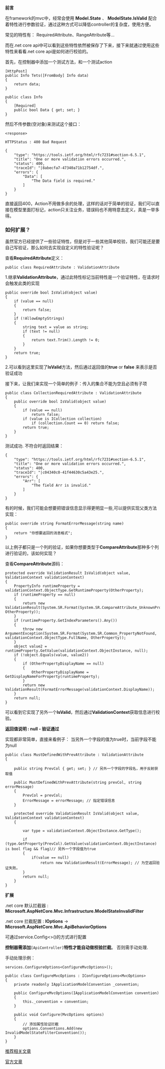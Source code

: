 
  **前言**

在framework的mvc中，经常会使用 **Model.State** 、 **ModelState.IsValid** 配合着特性进行参数验证，通过这种方式可以降低controller的复杂度，使用方便。

常见的特性有： RequiredAttribute、RangeAttribute等...

而在.net core api中可以看到这些特性依然被保存了下来，接下来就通过使用这些特性来看看.net core api是如何进行校验的。


首先，在控制器中添加一个测试方法，和一个测试action

	[HttpPost]
    public Info Tets([FromBody] Info data)
    {
        return data;
    }

	public class Info
    {
        [Required]
        public bool Data { get; set; }
    }

然后不传参数(空对象)来测试这个接口：

	<response>

	HTTPStatus : 400 Bad Request

	{
	    "type": "https://tools.ietf.org/html/rfc7231#section-6.5.1",
	    "title": "One or more validation errors occurred.",
	    "status": 400,
	    "traceId": "|8abecfa7-47340a71b12754df.",
	    "errors": {
	        "Data": [
	            "The Data field is required."
	        ]
	    }
	}

直接返回400，Action不用做多余的处理，这样的话对于简单的验证，我们可以直接在模型里面打标记，action只关注业务，错误码也不用特意去定义，真是一举多得。

### 如何扩展？ ###

 虽然官方已经提供了一些验证特性，但是对于一些其他简单校验，我们可能还是要自己写验证，那么如何去实现自定义的特性验证呢？

查看**RequiredAttribute**定义：

	public class RequiredAttribute : ValidationAttribute

1.继承**ValidationAttribute**，通过此特性标记当前特性是一个验证特性，在请求时会触发此类的实现

	public override bool IsValid(object value)
	{
		if (value == null)
		{
			return false;
		}
		if (!AllowEmptyStrings)
		{
			string text = value as string;
			if (text != null)
			{
				return text.Trim().Length != 0;
			}
		}
		return true;
	}

2.可以看到这里实现了**IsValid**方法，然后通过返回值的**true** or **false** 来表示是否验证成功

接下来，让我们来实现一个简单的例子：传入的集合不能为空且必须有子项

    public class CollectionRequiredAttribute : ValidationAttribute
    {
        public override bool IsValid(object value)
        {
            if (value == null)
                return false;
            if (value is ICollection collection)
                if (collection.Count == 0) return false;
            return true;
        }
    }

测试成功. 不符合时返回结果：

	{
	    "type": "https://tools.ietf.org/html/rfc7231#section-6.5.1",
	    "title": "One or more validation errors occurred.",
	    "status": 400,
	    "traceId": "|c04340c0-41f44630c5a43e25.",
	    "errors": {
	        "Arr": [
	            "The field Arr is invalid."
	        ]
	    }
	}

有的时候，我们可能会想要把错误信息显示得更明显一些,可以提供实现父类方法实现：

	public override string FormatErrorMessage(string name)
    {
        return "你想要返回的消息格式";
    }

以上例子都只是一个列的验证，如果你想要类型于**CompareAttribute**那种多个列进行验证的，该如何实现？

查看**CompareAttribute**源码：

	protected override ValidationResult IsValid(object value, ValidationContext validationContext)
	{
		PropertyInfo runtimeProperty = validationContext.ObjectType.GetRuntimeProperty(OtherProperty);
		if (runtimeProperty == null)
		{
			return new ValidationResult(System.SR.Format(System.SR.CompareAttribute_UnknownProperty, OtherProperty));
		}
		if (runtimeProperty.GetIndexParameters().Any())
		{
			throw new ArgumentException(System.SR.Format(System.SR.Common_PropertyNotFound, validationContext.ObjectType.FullName, OtherProperty));
		}
		object value2 = runtimeProperty.GetValue(validationContext.ObjectInstance, null);
		if (!object.Equals(value, value2))
		{
			if (OtherPropertyDisplayName == null)
			{
				OtherPropertyDisplayName = GetDisplayNameForProperty(runtimeProperty);
			}
			return new ValidationResult(FormatErrorMessage(validationContext.DisplayName));
		}
		return null;
	}

可以看到它实现了另外一个**IsValid**，然后通过**ValidationContext**获取信息进行校验。

**返回值说明 :  null - 验证通过**

实现都非常简单，直接来看例子： 当另外一个字段的值为true时，当前字段不能为null

	public class MustDefinedWithPrevAttribute : ValidationAttribute
    {

        public string PrevCol { get; set; } // 另外一个字段的字段名，用于反射获取值

        public MustDefinedWithPrevAttribute(string prevCol, string errorMessage)
        {
            PrevCol = prevCol;
            ErrorMessage = errorMessage; // 指定错误信息
        }

        protected override ValidationResult IsValid(object value, ValidationContext validationContext)
        {

            var type = validationContext.ObjectInstance.GetType();

            if (type.GetProperty(PrevCol).GetValue(validationContext.ObjectInstance) is bool flag && flag)// 另外一个字段值为true
            {
                if(value == null)
                    return new ValidationResult(ErrorMessage); // 为空返回验证失败。
            }
            return null;
        }
    }

**扩展**

.net core 默认拦截器 : **Microsoft.AspNetCore.Mvc.Infrastructure.ModelStateInvalidFilter**

.net core 拦截配置 : **IOptions<ApiBehaviorOptions>** -> **Microsoft.AspNetCore.Mvc.ApiBehaviorOptions**

  可通过service.Config<>()的方式进行配置

**控制器需添加**`[ApiController]`**特性才能自动做校验拦截**。 否则需手动处理. 

手动处理示例：
	
    services.ConfigureOptions<ConfigureMvcOptions>();

	public class ConfigureMvcOptions : IConfigureOptions<MvcOptions>
    {
        private readonly IApplicationModelConvention _convention;

        public ConfigureMvcOptions(IApplicationModelConvention convention)
        {
            this._convention = convention;
        }

        public void Configure(MvcOptions options)
        {
            // 添加属性验证拦截
            options.Conventions.Add(new InvalidModelStateFilterConvention());
        }
    }

[推荐相关文章](https://www.cnblogs.com/sheldon-lou/p/9495377.html)

[官方文章](https://docs.microsoft.com/zh-CN/aspnet/core/web-api/?view=aspnetcore-2.1#annotate-class-%20with-apicontrollerattribute)